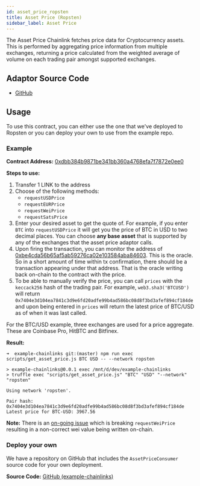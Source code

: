 ```yaml
---
id: asset_price_ropsten
title: Asset Price (Ropsten)
sidebar_label: Asset Price
---
```


The Asset Price Chainlink fetches price data for Cryptocurrency assets.
This is performed by aggregating price information from multiple
exchanges, returning a price calculated from the weighted average of
volume on each trading pair amongst supported exchanges.

## Adaptor Source Code

- [GitHub](https://github.com/linkpoolio/asset-price-cl-ea)

## Usage
To use this contract, you can either use the one that we've deployed to
Ropsten or you can deploy your own to use from the example repo.

### Example
**Contract Address:** [0xdbb384b9871be341bb360a4768efa7f7872e0ee0](https://ropsten.etherscan.io/address/0xdbb384b9871be341bb360a4768efa7f7872e0ee0)

**Steps to use:**

1. Transfer 1 LINK to the address
2. Choose of the following methods:
    - `requestUSDPrice`
    - `requestEURPrice`
    - `requestWeiPrice`
    - `requestSatsPrice`
3. Enter your desired asset to get the quote of. For example, if you
enter `BTC` into `requestUSDPrice` it will get you the price of BTC
in USD to two decimal places. You can choose **any base asset** that is
supported by any of the exchanges that the asset price adaptor calls.
4. Upon firing the transaction, you can monitor the address of
[0xbe4cda56b65af5ab59276ca02e103584aba84603](https://ropsten.etherscan.io/address/0xbe4cda56b65af5ab59276ca02e103584aba84603).
This is the oracle. So in a short amount of time within tx
confirmation, there should be a transaction appearing under that address.
That is the oracle writing back on-chain to the contract with the price.
5. To be able to manually verify the price, you can call `prices` with the
`keccack256` hash of the trading pair. For example, `web3.sha3('BTCUSD')`
will return `0x7404e3d104ea7841c3d9e6fd20adfe99b4ad586bc08d8f3bd3afef894cf184de`
and upon being entered in `prices` will return the latest price of BTC/USD
as of when it was last called.

For the BTC/USD example, three exchanges are used for a price aggregate.
These are Coinbase Pro, HitBTC and Bitfinex.

**Result:**
```
➜  example-chainlinks git:(master) npm run exec scripts/get_asset_price.js BTC USD -- --network ropsten

> example-chainlinks@0.0.1 exec /mnt/d/dev/example-chainlinks
> truffle exec "scripts/get_asset_price.js" "BTC" "USD" "--network" "ropsten"

Using network 'ropsten'.

Pair hash: 0x7404e3d104ea7841c3d9e6fd20adfe99b4ad586bc08d8f3bd3afef894cf184de
Latest price for BTC-USD: 3967.56
```

**Note:** There is an [on-going issue](https://www.pivotaltracker.com/n/projects/2129823/stories/162187918)
which is breaking `requestWeiPrice` resulting in a non-correct wei value
being written on-chain.

### Deploy your own
We have a repository on GitHub that includes the `AssetPriceConsumer`
source code for your own deployment.

**Source Code:** [GitHub (example-chainlinks)](https://github.com/linkpoolio/example-chainlinks)
